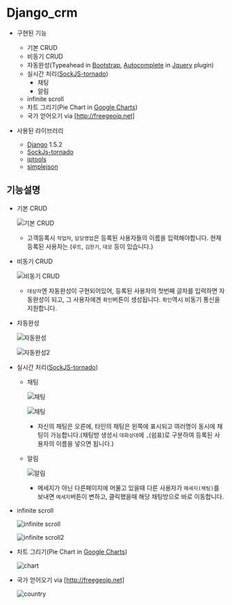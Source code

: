 Django_crm
==========

* 구현된 기능
  * 기본 CRUD
  * 비동기 CRUD
  * 자동완성(Typeahead in [Bootstrap][], [Autocomplete] in [Jquery](http://http://jquery.com) plugin)
  * 실시간 처리([SockJS-tornado])
      * 채팅
      * 알림
  * infinite scroll
  * 차트 그리기(Pie Chart in [Google Charts])
  * 국가 얻어오기 via [http://freegeoip.net]

* 사용된 라이브러리
    * [Django](https://www.djangoproject.com) 1.5.2
    * [SockJs-tornado](https://github.com/mrjoes/sockjs-tornado)
    * [iptools](https://github.com/bd808/python-iptools)
    * [simplejson](https://github.com/simplejson/simplejson)

기능설명
--------
* 기본 CRUD

  ![기본 CRUD](https://raw.github.com/meoooh/django_crm/1.5.2/image/basicCRUD.jpg)
    
  * 고객등록시 `작업자`, `담당영업`은 등록된 사용자들의 이름을 입력해야합니다. 현재 등록된 사용자는 (`루트`, `김한기`, `데모` 등이 있습니다.)

* 비동기 CRUD

  ![비동기 CRUD](https://raw.github.com/meoooh/django_crm/1.5.2/image/ajaxCRUD.jpg)

  * `대상자`엔 자동완성이 구현되어있어, 등록된 사용자의 첫번째 글자를 입력하면 자동완성이 되고, 그 사용자에겐 `확인`버튼이 생성됩니다. `확인`역시 비동기 통신을 지원합니다.

* 자동완성

  ![자동완성](https://raw.github.com/meoooh/django_crm/1.5.2/image/autocomplete.jpg)

  ![자동완성2](https://raw.github.com/meoooh/django_crm/1.5.2/image/autocomplete2.jpg)

* 실시간 처리([SockJS-tornado])
    * 채팅

      ![채팅](https://raw.github.com/meoooh/django_crm/1.5.2/image/chat.jpg)

      ![채팅](https://raw.github.com/meoooh/django_crm/1.5.2/image/chat2.jpg)

        * 자신의 채팅은 오른에, 타인의 채팅은 왼쪽에 표시되고 여러명이 동시에 채팅이 가능합니다.(채팅방 생성시 `대화상대`에 `,`(쉼표)로 구분하여 등록된 사용자의 이름을 넣으면 됩니다.)

    * 알림

      ![알림](https://raw.github.com/meoooh/django_crm/1.5.2/image/noti.jpg)

        * 메세지가 아닌 다른페이지에 머물고 있을때 다른 사용자가 `메세지(채팅)`를 보내면 `메세지`버튼이 변하고, 클릭했을때 해당 채팅방으로 바로 이동합니다.

* infinite scroll

  ![infinite scroll](https://raw.github.com/meoooh/django_crm/1.5.2/image/infiniteScroll.jpg)

  ![infinite scroll2](https://raw.github.com/meoooh/django_crm/1.5.2/image/infiniteScroll2.jpg)

* 차트 그리기(Pie Chart in [Google Charts])

  ![chart](https://raw.github.com/meoooh/django_crm/1.5.2/image/chart.jpg)

* 국가 얻어오기 via [http://freegeoip.net]

  ![country](https://raw.github.com/meoooh/django_crm/1.5.2/image/country.jpg)


[Bootstrap]: http://getbootstrap.com
[Autocomplete]: http://bassistance.de/jquery-plugins/jquery-plugin-autocomplete
[SockJS-tornado]: https://github.com/mrjoes/sockjs-tornado
[Google Charts]: https://google-developers.appspot.com/chart/
[http://freegeoip.net]: http://freegeoip.net
